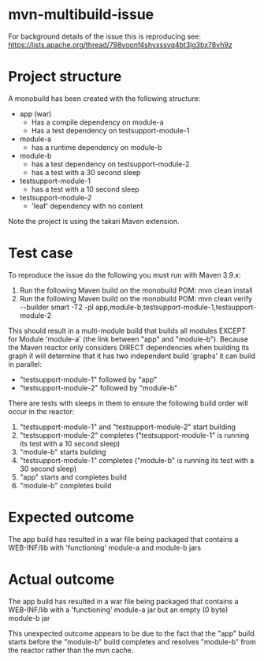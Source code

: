 # mvn-multibuild-issue
For background details of the issue this is reproducing see: https://lists.apache.org/thread/798voonf4shyxssvq4bt3lg3bx78vh9z

# Project structure
A monobuild has been created with the following structure:
* app (war)
  * Has a compile dependency on module-a
  * Has a test dependency on testsupport-module-1
* module-a
  * has a runtime dependency on module-b
* module-b
  * has a test dependency on testsupport-module-2
  * has a test with a 30 second sleep
* testsupport-module-1
  * has a test with a 10 second sleep
* testsupport-module-2
  * 'leaf' dependency with no content
  
Note the project is using the takari Maven extension.

# Test case
To reproduce the issue do the following you must run with Maven 3.9.x:
1. Run the following Maven build on the monobuild POM: mvn clean install
2. Run the following Maven build on the monobuild POM: mvn clean verify --builder smart -T2 -pl app,module-b,testsupport-module-1,testsupport-module-2

This should result in a multi-module build that builds all modules EXCEPT for Module 'module-a' (the link between "app" and "module-b").
Because the Maven reactor only considers DIRECT dependencies when building its graph it will determine that it has two independent build 'graphs' it can build in parallel:
* "testsupport-module-1" followed by "app"
* "testsupport-module-2" followed by "module-b"

There are tests with sleeps in them to ensure the following build order will occur in the reactor:
1. "testsupport-module-1" and "testsupport-module-2" start building
2. "testsupport-module-2" completes ("testsupport-module-1" is running its test with a 10 second sleep)
3. "module-b" starts building
4. "testsupport-module-1" completes ("module-b" is running its test with a 30 second sleep)
5. "app" starts and completes build
6. "module-b" completes build

# Expected outcome
The app build has resulted in a war file being packaged that contains a WEB-INF/lib with 'functioning' module-a and module-b jars

# Actual outcome
The app build has resulted in a war file being packaged that contains a WEB-INF/lib with a 'functioning' module-a jar but an empty (0 byte) module-b jar

This unexpected outcome appears to be due to the fact that the "app" build starts before the "module-b" build completes and resolves "module-b" from the reactor rather than the mvn cache.
